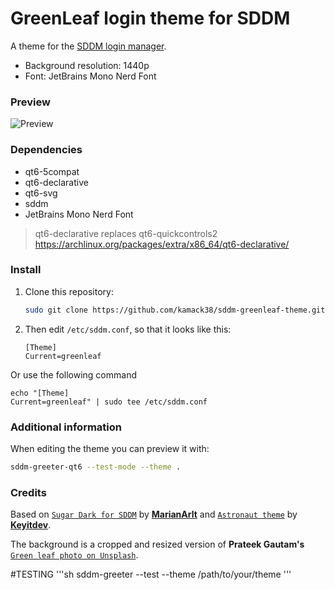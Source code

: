 # GreenLeaf login theme for SDDM

A theme for the [SDDM login manager](https://github.com/sddm/sddm).

- Background resolution: 1440p
- Font: JetBrains Mono Nerd Font

### Preview

![Preview](./Previews/preview.png)

### Dependencies

- qt6-5compat
- qt6-declarative
- qt6-svg
- sddm
- JetBrains Mono Nerd Font

> qt6-declarative replaces qt6-quickcontrols2
> https://archlinux.org/packages/extra/x86_64/qt6-declarative/


### Install

1. Clone this repository:

   ```sh
   sudo git clone https://github.com/kamack38/sddm-greenleaf-theme.git /usr/share/sddm/themes/greenleaf
   ```

2. Then edit `/etc/sddm.conf`, so that it looks like this:

    ```
    [Theme]
    Current=greenleaf
    ```

Or use the following command

    echo "[Theme]
    Current=greenleaf" | sudo tee /etc/sddm.conf

### Additional information

When editing the theme you can preview it with:

```sh
sddm-greeter-qt6 --test-mode --theme .
```

### Credits

Based on [`Sugar Dark for SDDM`](https://github.com/MarianArlt/sddm-sugar-dark) by [**MarianArlt**](https://github.com/MarianArlt) and [`Astronaut theme`](https://github.com/Keyitdev/sddm-astronaut-theme) by [**Keyitdev**](https://github.com/Keyitdev).

The background is a cropped and resized version of **Prateek Gautam's** [`Green leaf photo on Unsplash`](https://unsplash.com/photos/green-leaf-Qizi-z1AJno).


#TESTING
'''sh
sddm-greeter --test --theme /path/to/your/theme
'''

